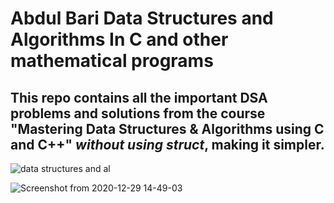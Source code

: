 # Abdul Bari Data Structures and Algorithms In C and other mathematical programs 

## This repo contains all the important DSA problems and solutions from the course "Mastering Data Structures &amp; Algorithms using C and C++" *without using struct*, making it simpler.

![data structures and al](https://user-images.githubusercontent.com/55017730/103274318-62df3380-49e7-11eb-92bf-2d0c6b8756c7.png)

![Screenshot from 2020-12-29 14-49-03](https://user-images.githubusercontent.com/55017730/103273369-27dc0080-49e5-11eb-92d1-54da2b351f5c.png)
